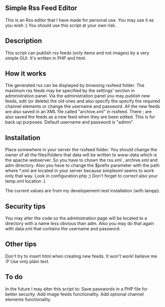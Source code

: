 Simple Rss Feed Editor
-------------------------
This is an Rss editor that I have made for personal use. You may use it as you wish :) 
You should use this script at your own risk.

Description
-----------
This script can publish rss feeds (only items and not images) by a very simple GUI. It's written in PHP and html.

How it works
------------
The generated rss can be displayed by browsing rssfeed folder. The maximum rss feeds may be specified by the settings' section in administration panel.
Via the administration panel you may publish new feeds, edit (or delete) the old ones and also specify the specify the required channel elements or change the username and password.
All the new feeds are also saved in an XML file called "archive.xml" in rssfeed. There ; are also saved the feeds as a new feed when they are been edited. This is for back up purposes.
Default username and password is "admin".

Installation
------------
Place somewhere in your server the rssfeed folder. You should change the owner of all the files/folders that data will be written to www-data which is the apache webserver.
So you have to chown the rss.xml , archive.xml and adm directory.
Also you have to change the $prefix parameter with the path where *.xml are located in your server because simplexml seems to work only that way. Look in configuration.php ;)
Don't forget to correct also your temp.xml location :)

The current values are from my developement-test installation (with lampp).

Security tips
-------------
You may alter the code so the administration page will be located to a directory with a name less obvious than adm.
Also you may do that again with data.xml that contains the username and password.

Other tips
----------
Don't try to insert html when creating new feeds. It won't work! believe me :P
Use only plain text.

To do
----
In the future I may alter this script to:
Save passwords in a PHP file for better security.
Add image feeds functionality.
Add optional channel elements functionality.
